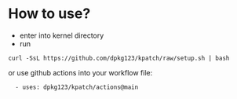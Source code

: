 # How to use?

- enter into kernel directory
- run
```
curl -SsL https://github.com/dpkg123/kpatch/raw/setup.sh | bash
```

or use github actions into your workflow file:

```
  - uses: dpkg123/kpatch/actions@main
```
